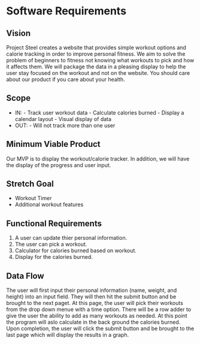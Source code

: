 # Software Requirements

## Vision

Project Steel creates a website that provides simple workout options and calorie tracking in order to improve personal fitness. We aim to solve the problem of beginners to fitness not knowing what workouts to pick and how it affects them. We will package the data in a pleasing display to help the user stay focused on the workout and not on the website. You should care about our product if you care about your health.

## Scope

- IN:
      - Track user workout data
      - Calculate calories burned
      - Display a calendar layout
      - Visual display of data
- OUT:
      - Will not track more than one user

## Minimum Viable Product

Our MVP is to display the workout/calorie tracker. In addition, we will have the display of the progress and user input.

## Stretch Goal

- Workout Timer
- Additional workout features

## Functional Requirements

1. A user can update thier personal information.
2. The user can pick a workout.
3. Calculator for calories burned based on workout.
4. Display for the calories burned.

## Data Flow

The user will first input their personal information (name, weight, and height) into an input field. They will then hit the submit button and be brought to the next paget. At this page, the user will pick their workouts from the drop down menue with a time option. There will be a row adder to give the user the ability to add as many workouts as needed. At this point the program will aslo calculate in the back ground the calories burned. Upon completion, the user will click the submit button and be brought to the last page which will display the results in a graph.

